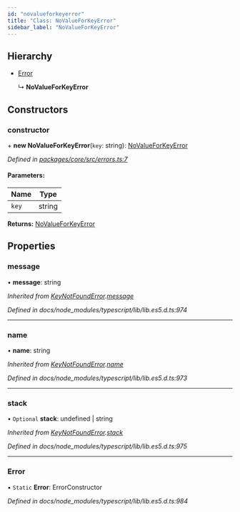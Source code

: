 ```yaml
---
id: "novalueforkeyerror"
title: "Class: NoValueForKeyError"
sidebar_label: "NoValueForKeyError"
---
```


## Hierarchy

- [Error](keynotfounderror.md#error)

  ↳ **NoValueForKeyError**

## Constructors

### constructor

\+ **new NoValueForKeyError**(`key`: string): [NoValueForKeyError](novalueforkeyerror.md)

_Defined in [packages/core/src/errors.ts:7](https://github.com/willsoto/node-konfig/blob/60bd8de/packages/core/src/errors.ts#L7)_

#### Parameters:

| Name  | Type   |
| ----- | ------ |
| `key` | string |

**Returns:** [NoValueForKeyError](novalueforkeyerror.md)

## Properties

### message

• **message**: string

_Inherited from [KeyNotFoundError](keynotfounderror.md).[message](keynotfounderror.md#message)_

_Defined in docs/node_modules/typescript/lib/lib.es5.d.ts:974_

---

### name

• **name**: string

_Inherited from [KeyNotFoundError](keynotfounderror.md).[name](keynotfounderror.md#name)_

_Defined in docs/node_modules/typescript/lib/lib.es5.d.ts:973_

---

### stack

• `Optional` **stack**: undefined \| string

_Inherited from [KeyNotFoundError](keynotfounderror.md).[stack](keynotfounderror.md#stack)_

_Defined in docs/node_modules/typescript/lib/lib.es5.d.ts:975_

---

### Error

▪ `Static` **Error**: ErrorConstructor

_Defined in docs/node_modules/typescript/lib/lib.es5.d.ts:984_
